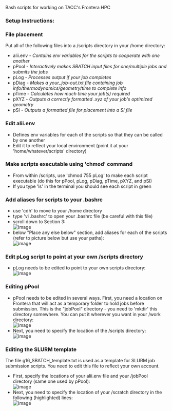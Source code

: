 Bash scripts for working on TACC's Frontera HPC  

### Setup Instructions:

### File placement  
Put all of the following files into a /scripts directory in your /home directory:  
- alii.env - *Contains env variables for the scripts to cooperate with one another*
- pPool - *Interactively makes SBATCH input files for one/multiple jobs and submits the jobs*
- pLog - *Processes output if your job completes*
- pDiag - *Makes a your_job-out.txt file containing job info/thermodynamics/geometry/time to complete info*
- pTime - *Calculates how much time your job(s) required*
- pXYZ - *Outputs a correctly formatted .xyz of your job's optimized geometry*
- pSI - *Outputs a formatted file for placement into a SI file*  


### Edit alii.env  
- Defines env variables for each of the scripts so that they can be called by one another
- Edit it to reflect your local environment (point it at your 'home/whatever/scripts' directory)  


### Make scripts executable using 'chmod' command
- From within /scripts, use 'chmod 755 pLog' to make each script executable (do this for pPool, pLog, pDiag, pTime, pXYZ, and pSI)
- If you type 'ls' in the terminal you should see each script in green

### Add aliases for scripts to your .bashrc
- use 'cdh' to move to your /home directory
- type 'vi .bashrc' to open your .bashrc file (be careful with this file)
- scroll down to Section 3:  
![image](https://user-images.githubusercontent.com/49004818/189991651-ba8cf079-06d1-4094-a0aa-13efff5bc5f2.png)
- below "Place any else below" section, add aliases for each of the scripts (refer to picture below but use your paths):  
![image](https://user-images.githubusercontent.com/49004818/189980680-a39a7978-58f5-4d42-9376-e82f8b518a68.png)  

### Edit pLog script to point at your own /scripts directory
- pLog needs to be edited to point to your own scripts directory:  
![image](https://user-images.githubusercontent.com/49004818/189981362-d4d2f905-81a8-4c95-991e-788d8345df49.png)  

### Editing pPool  
- pPool needs to be edited in several ways. First, you need a location on Frontera that will act as a temporary folder to hold jobs before submission. This is the "jobPool" directory - you need to 'mkdir' this directory somewhere. You can put it wherever you want in your /work directory:  
 ![image](https://user-images.githubusercontent.com/49004818/189989742-86eeaae5-48f1-4518-af89-0e3ce2116259.png)  
- Next, you need to specify the location of the /scripts directory:  
![image](https://user-images.githubusercontent.com/49004818/189989813-9686a455-d5c0-4a77-b37e-2e9d05433026.png)  

### Editing the SLURM template
The file g16_SBATCH_template.txt is used as a template for SLURM job submission scripts. You need to edit this file to reflect your own account.  
- First, specify the locations of your alii.env file and your /jobPool directory (same one used by pPool):  
![image](https://user-images.githubusercontent.com/49004818/190917553-1a03a322-aafe-4bd3-ae24-fdff7881d5a1.png)  
- Next, you need to specify the location of your /scratch directory in the following (highlighted) lines:  
![image](https://user-images.githubusercontent.com/49004818/190917619-56b4cbdb-1d78-4300-a14d-ce3734625c37.png)







